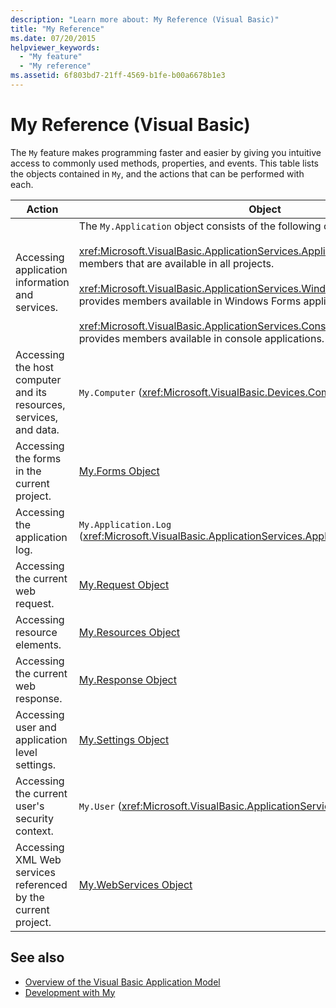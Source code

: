 ```yaml
---
description: "Learn more about: My Reference (Visual Basic)"
title: "My Reference"
ms.date: 07/20/2015
helpviewer_keywords: 
  - "My feature"
  - "My reference"
ms.assetid: 6f803bd7-21ff-4569-b1fe-b00a6678b1e3
---
```

# My Reference (Visual Basic)

The `My` feature makes programming faster and easier by giving you intuitive access to commonly used methods, properties, and events. This table lists the objects contained in `My`, and the actions that can be performed with each.  
  
|**Action**|**Object**|  
|----------------|----------------|  
|Accessing application information and services.|The `My.Application` object consists of the following classes:<br /><br /> <xref:Microsoft.VisualBasic.ApplicationServices.ApplicationBase> provides members that are available in all projects.<br /><br /> <xref:Microsoft.VisualBasic.ApplicationServices.WindowsFormsApplicationBase> provides members available in Windows Forms applications.<br /><br /> <xref:Microsoft.VisualBasic.ApplicationServices.ConsoleApplicationBase> provides members available in console applications.|  
|Accessing the host computer and its resources, services, and data.|`My.Computer` (<xref:Microsoft.VisualBasic.Devices.Computer>)|  
|Accessing the forms in the current project.|[My.Forms Object](../objects/my-forms-object.md)|  
|Accessing the application log.|`My.Application.Log` (<xref:Microsoft.VisualBasic.ApplicationServices.ApplicationBase.Log%2A>)|  
|Accessing the current web request.|[My.Request Object](../objects/my-request-object.md)|  
|Accessing resource elements.|[My.Resources Object](../objects/my-resources-object.md)|  
|Accessing the current web response.|[My.Response Object](../objects/my-response-object.md)|  
|Accessing user and application level settings.|[My.Settings Object](../objects/my-settings-object.md)|  
|Accessing the current user's security context.|`My.User` (<xref:Microsoft.VisualBasic.ApplicationServices.User>)|  
|Accessing XML Web services referenced by the current project.|[My.WebServices Object](../objects/my-webservices-object.md)|  
  
## See also

- [Overview of the Visual Basic Application Model](../../developing-apps/development-with-my/overview-of-the-visual-basic-application-model.md)
- [Development with My](../../developing-apps/development-with-my/index.md)
